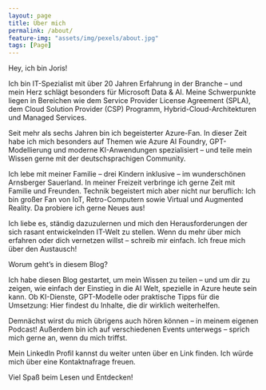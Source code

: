 ```yaml
---
layout: page
title: Über mich
permalink: /about/
feature-img: "assets/img/pexels/about.jpg"
tags: [Page]
---
```


Hey, ich bin Joris!

Ich bin IT-Spezialist mit über 20 Jahren Erfahrung in der Branche – und mein Herz schlägt besonders für Microsoft Data & AI. Meine Schwerpunkte liegen in Bereichen wie dem Service Provider License Agreement (SPLA), dem Cloud Solution Provider (CSP) Programm, Hybrid-Cloud-Architekturen und Managed Services.

Seit mehr als sechs Jahren bin ich begeisterter Azure-Fan. In dieser Zeit habe ich mich besonders auf Themen wie Azure AI Foundry, GPT-Modellierung und moderne KI-Anwendungen spezialisiert – und teile mein Wissen gerne mit der deutschsprachigen Community.

Ich lebe mit meiner Familie – drei Kindern inklusive – im wunderschönen Arnsberger Sauerland. In meiner Freizeit verbringe ich gerne Zeit mit Familie und Freunden. Technik begeistert mich aber nicht nur beruflich: Ich bin großer Fan von IoT, Retro-Computern sowie Virtual und Augmented Reality. Da probiere ich gerne Neues aus!

Ich liebe es, ständig dazuzulernen und mich den Herausforderungen der sich rasant entwickelnden IT-Welt zu stellen. Wenn du mehr über mich erfahren oder dich vernetzen willst – schreib mir einfach. Ich freue mich über den Austausch!

Worum geht’s in diesem Blog?

Ich habe diesen Blog gestartet, um mein Wissen zu teilen – und um dir zu zeigen, wie einfach der Einstieg in die AI Welt, spezielle in Azure heute sein kann. Ob KI-Dienste, GPT-Modelle oder praktische Tipps für die Umsetzung: Hier findest du Inhalte, die dir wirklich weiterhelfen.

Demnächst wirst du mich übrigens auch hören können – in meinem eigenen Podcast! Außerdem bin ich auf verschiedenen Events unterwegs – sprich mich gerne an, wenn du mich triffst.

Mein  LinkedIn Profil kannst du weiter unten über en Link finden. Ich würde mich über eine Kontaktnafrage freuen.

Viel Spaß beim Lesen und Entdecken!
 
